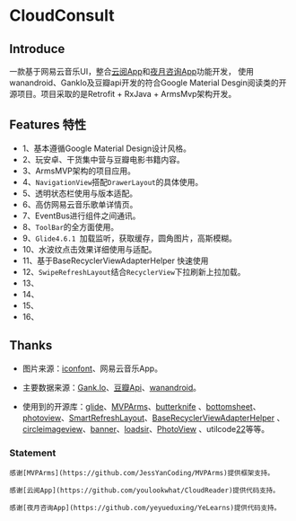 # CloudConsult

## Introduce

一款基于网易云音乐UI，整合[云阅App](https://github.com/youlookwhat/CloudReader)和[夜月咨询App](https://github.com/yeyueduxing/YeLearns)功能开发，
使用wanandroid、GankIo及豆瓣api开发的符合Google Material Desgin阅读类的开源项目。项目采取的是Retrofit + RxJava + ArmsMvp架构开发。

## Features 特性
* 1、基本遵循Google Material Design设计风格。                                    
* 2、玩安卓、干货集中营与豆瓣电影书籍内容。                                    
* 3、ArmsMVP架构的项目应用。
* 4、``NavigationView``搭配``DrawerLayout``的具体使用。                                    
* 5、透明状态栏使用与版本适配。                                    
* 6、高仿网易云音乐歌单详情页。                                    
* 7、EventBus进行组件之间通讯。
* 8、``ToolBar``的全方面使用。                                    
* 9、``Glide4.6.1 ``加载监听，获取缓存，圆角图片，高斯模糊。
* 10、水波纹点击效果详细使用与适配。                                    
* 11、基于BaseRecyclerViewAdapterHelper 快速使用
* 12、``SwipeRefreshLayout``结合``RecyclerView``下拉刷新上拉加载。
* 13、
* 14、
* 15、
* 16、


## Thanks

 - 图片来源：[iconfont][6]、网易云音乐App。

 - 主要数据来源：[Gank.Io][9]、[豆瓣Api][10]、[wanandroid][27]。

 - 使用到的开源库：[glide][11]、[MVPArms][1]、[butterknife][15]
 、[bottomsheet][12]、[photoview][16]、[SmartRefreshLayout][14]、[BaseRecyclerViewAdapterHelper][17]
 、[circleimageview][18]、[banner][19]、[loadsir][20]、[PhotoView][21] 、utilcode[22]等等。


### Statement
    感谢[MVPArms](https://github.com/JessYanCoding/MVPArms)提供框架支持。

    感谢[云阅App](https://github.com/youlookwhat/CloudReader)提供代码支持。

    感谢[夜月咨询App](https://github.com/yeyueduxing/YeLearns)提供代码支持。


[1]:https://github.com/JessYanCoding/MVPArms
[2]:https://github.com/youlookwhat/CloudReader
[3]:https://github.com/yeyueduxing/YeLearns

[4]:https://android-arsenal.com/api?level=19
[30]:https://img.shields.io/badge/release-2.2-red.svg
[31]:https://github.com/youlookwhat/CloudReader/releases
[32]:https://img.shields.io/badge/PRs-welcome-brightgreen.svg
[33]:https://github.com/youlookwhat/CloudReader/pulls
[34]:https://img.shields.io/badge/download-fir.im-blue.svg
[35]:https://fir.im/cloudreader

[6]:http://www.iconfont.cn/plus
[9]:https://gank.io/api
[10]:https://developers.douban.com/wiki/?title=terms
[11]:https://github.com/bumptech/glide
[12]:https://github.com/Flipboard/bottomsheet
[13]:https://github.com/JakeWharton/NineOldAndroids
[14]:https://github.com/ReactiveX/RxAndroid
[15]:https://github.com/JakeWharton/butterknife
[16]:https://github.com/chrisbanes/PhotoView
[17]:https://github.com/CymChad/BaseRecyclerViewAdapterHelper
[18]:https://github.com/hdodenhof/CircleImageView
[19]:https://github.com/youth5201314/banner
[20]:https://github.com/KingJA/LoadSir
[21]:https://github.com/chrisbanes/PhotoView
[22]:https://github.com/Blankj/AndroidUtilCode

[27]:http://www.wanandroid.com/index






[23]:http://www.jianshu.com/p/69a229fb6e1d
[24]:http://jingbin.me/2017/11/23/%E5%BC%80%E5%8F%91%E4%B8%AD%E6%89%80%E9%81%87%E9%97%AE%E9%A2%98%E5%BD%92%E7%BA%B3/
[25]:http://jingbin.me/2016/12/25/%E5%B8%B8%E8%A7%81%E9%97%AE%E9%A2%98-%E4%BA%91%E9%98%85/
[26]:https://segmentfault.com/a/1190000002876984#articleHeader21


